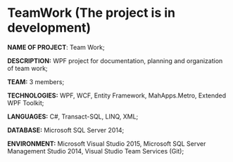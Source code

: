 # TeamWork (The project is in development)
**NAME OF PROJECT**: Team Work;

**DESCRIPTION:** WPF project for documentation, planning and organization of team work;
 
**TEAM:** 3 members;
 
**TECHNOLOGIES:** WPF, WCF, Entity Framework, MahApps.Metro, Extended WPF Toolkit;
 
**LANGUAGES:** С#, Transact-SQL, LINQ, XML;
 
**DATABASE:** Microsoft SQL Server 2014;
 
**ENVIRONMENT:** Microsoft Visual Studio 2015, Microsoft SQL Server Management Studio 2014, Visual Studio Team Services (Git);

